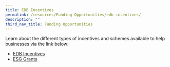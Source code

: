```yaml
---
title: EDB Incentives
permalink: /resources/Funding-Opportunities/edb-incentives/
description: ""
third_nav_title: Funding Opportunities
---
```

Learn about the different types of incentives and schemes available to help businesses via the link below: 

- [EDB Incentives](https://www.edb.gov.sg/en/how-we-help/incentives-and-schemes.html)
- [ESG Grants](https://www.enterprisesg.gov.sg/financial-assistance/grants)